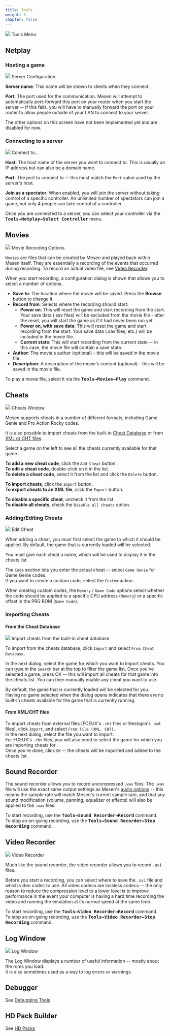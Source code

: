 ```yaml
---
title: Tools
weight: 3
chapter: false
---
```


<div class="imgBox right"><div>
	<img src="/images/ToolsMenu.png" />
	<span>Tools Menu</span>
</div></div>

## Netplay ##

### Hosting a game ###

<div class="imgBox"><div>
	<img src="/images/NetplayHost.png" />
	<span>Server Configuration</span>
</div></div>

**Server name**: This name will be shown to clients when they connect.

**Port**: The port used for the communication.  Mesen will attempt to automatically port-forward this port on your router when you start the server -- if this fails, you will have to manually forward the port on your router to allow people outside of your LAN to connect to your server.

The other options on this screen have not been implemented yet and are disabled for now.

<div class="clear"></div>

### Connecting to a server ###

<div class="imgBox"><div>
	<img src="/images/NetplayConnect.png" />
	<span>Connect to...</span>
</div></div>

**Host**: The host name of the server you want to connect to.  This is usually an IP address but can also be a domain name.

**Port**: The port to connect to -- this must match the `Port` value used by the server's host.

**Join as a spectator**: When enabled, you will join the server without taking control of a specific controller. An unlimited number of spectators can join a game, but only 4 people can take control of a controller.

Once you are connected to a server, you can select your controller via the **<kbd>Tools&rarr;Netplay&rarr;Select Controller</kbd>** menu.

## Movies ##

<div class="imgBox"><div>
	<img src="/images/MovieRecordingOptions.png" />
	<span>Movie Recording Options</span>
</div></div>

`Movies` are files that can be created by Mesen and played back within Mesen itself.  They are essentially a recording of the events that occurred during recording. To record an actual video file, see [Video Recorder](#video-recorder).

When you start recording, a configuration dialog is shown that allows you to select a number of options.

* **Save to**: The location where the movie will be saved. Press the **Browse** button to change it.
* **Record from**: Selects where the recording should start:
	* **Power on**: This will reset the game and start recording from the start. Your save data (.sav files) will be excluded from the movie file - after the reset, you will start the game as if it had never been run yet.
	* **Power on, with save data**: This will reset the game and start recording from the start. Your save data (.sav files, etc.) will be included in the movie file.
	* **Current state**: This will start recording from the current state -- in this case, the movie file will contain a save state.
* **Author**: The movie's author (optional) - this will be saved in the movie file.
* **Description**: A description of the movie's content (optional) - this will be saved in the movie file.

To play a movie file, select it via the **<kbd>Tools&rarr;Movies&rarr;Play</kbd>** command.

## Cheats ##

<div class="imgBox"><div>
	<img src="/images/CheatList.png" />
	<span>Cheats Window</span>
</div></div>

Mesen supports cheats in a number of different formats, including Game Genie and Pro Action Rocky codes.  

It is also possible to import cheats from the built-in [Cheat Database](#from-the-cheat-database) or from [XML or CHT files](#from-xml-cht-files).

Select a game on the left to see all the cheats currently available for that game.

**To add a new cheat code**, click the `Add Cheat` button.  
**To edit a cheat code**, double-click on it in the list.  
**To delete a cheat code**, select it from the list and click the `Delete` button.

**To import cheats**, click the `Import` button.  
**To export cheats to an XML file**, click the `Export` button.

**To disable a specific cheat**, uncheck it from the list.  
**To disable all cheats**, check the `Disable all cheats` option.

<div class="clear"></div>

### Adding/Editing Cheats ###

<div class="imgBox"><div>
	<img src="/images/EditCheat.png" />
	<span>Edit Cheat</span>
</div></div>

When adding a cheat, you must first select the game to which it should be applied.  By default, the game that is currently loaded will be selected.  

You must give each cheat a name, which will be used to display it in the cheats list.

The `Code` section lets you enter the actual cheat -- select `Game Genie` for Game Genie codes.  
If you want to create a custom code, select the `Custom` action.  

When creating custom codes, the `Memory` / `Game Code` options select whether the code should be applied to a specific CPU address (`Memory`) or a specific offset in the PRG ROM (`Game Code`).

<div class="clear"></div>

### Importing Cheats ###

#### From the Cheat Database ####

<div class="imgBox"><div>
	<img src="/images/CheatDbImport.png" />
	<span>Import cheats from the built-in cheat database</span>
</div></div>

To import from the cheats database, click `Import` and select `From Cheat Database`.  

In the next dialog, select the game for which you want to import cheats.  You can type in the `Search` bar at the top to filter the game list.  Once you've selected a game, press OK -- this will import all cheats for that game into the cheats list.  You can then manually enable any cheat you want to use.

By default, the game that is currently loaded will be selected for you.  Having no game selected when the dialog opens indicates that there are no built-in cheats available for the game that is currently running.

#### From XML/CHT files ####

To import cheats from external files (FCEUX's `.cht` files or Nestopia's `.xml` files), click `Import`, and select `From File (XML, CHT)`.  
In the next dialog, select the file you want to import.  
For FCEUX's `.cht` files, you will also need to select the game for which you are importing cheats for.  
Once you're done, click `OK` -- the cheats will be imported and added to the cheats list.

## Sound Recorder ##

The sound recorder allows you to record uncompressed `.wav` files.  The `.wav` file will use the exact same output settings as Mesen's [audio options](/configuration/audio.html) -- this means the sample rate will match Mesen's current sample rate, and that any sound modification (volume, panning, equalizer or effects) will also be applied to the `.wav` files.

To start recording, use the **<kbd>Tools&rarr;Sound Recorder&rarr;Record</kbd>** command.  
To stop an on-going recording, use the **<kbd>Tools&rarr;Sound Recorder&rarr;Stop Recording</kbd>** command.

## Video Recorder ##

<div class="imgBox"><div>
	<img src="/images/VideoRecording.png" />
	<span>Video Recorder</span>
</div></div>

Much like the sound recorder, the video recorder allows you to record `.avi` files.

Before you start a recording, you can select where to save the `.avi` file and which video codec to use.  All video codecs are lossless codecs -- the only reason to reduce the compression level to a lower level is to improve performance in the event your computer is having a hard time recording the video and running the emulation at its normal speed at the same time.

To start recording, use the **<kbd>Tools&rarr;Video Recorder&rarr;Record</kbd>** command.  
To stop an on-going recording, use the **<kbd>Tools&rarr;Video Recorder&rarr;Stop Recording</kbd>** command.

## Log Window ##

<div class="imgBox"><div>
	<img src="/images/LogWindow.png" />
	<span>Log Window</span>
</div></div>

The Log Window displays a number of useful information -- mostly about the roms you load.  
It is also sometimes used as a way to log errors or warnings.

## Debugger ##

See [Debugging Tools](/debugging.html)


## HD Pack Builder ##

See [HD Packs](/hdpacks.html)

